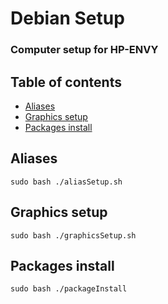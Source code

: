 # Debian Setup
### Computer setup for HP-ENVY

## Table of contents
- [Aliases](#aliases)
- [Graphics setup](#graphics-setup)
- [Packages install](#packages-install)

## Aliases
```
sudo bash ./aliasSetup.sh
```

## Graphics setup
```
sudo bash ./graphicsSetup.sh
```

## Packages install
```
sudo bash ./packageInstall
```
